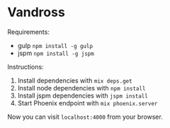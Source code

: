 # Vandross

Requirements:

  * gulp `npm install -g gulp`
  * jspm `npm install -g jspm`

Instructions:

1. Install dependencies with `mix deps.get`
2. Install node dependencies with `npm install`
3. Install jspm dependencies with `jspm install`
4. Start Phoenix endpoint with `mix phoenix.server`

Now you can visit `localhost:4000` from your browser.
